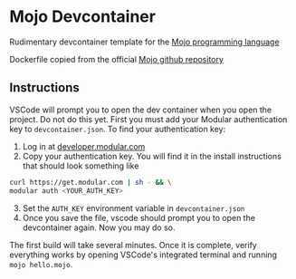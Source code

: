 # Mojo Devcontainer

Rudimentary devcontainer template for the [Mojo programming language](https://docs.modular.com/mojo)

Dockerfile copied from the official [Mojo github repository](https://github.com/modularml/mojo/blob/19057520e9efe921fc15ad9daa9965d61d1ac5fd/examples/docker/Dockerfile.mojosdk)

## Instructions

VSCode will prompt you to open the dev container when you open the project. Do not do this yet. First you must add your Modular authentication key to `devcontainer.json`. To find your authentication key:

1. Log in at [developer.modular.com](developer.modular.com)
2. Copy your authentication key. You will find it in the install instructions that should look something like
```sh
curl https://get.modular.com | sh - && \
modular auth <YOUR_AUTH_KEY>
```
3. Set the `AUTH_KEY` environment variable in `devcontainer.json`
4. Once you save the file, vscode should prompt you to open the devcontainer again. Now you may do so.

The first build will take several minutes. Once it is complete, verify everything works by opening VSCode's integrated terminal and running `mojo hello.mojo`.